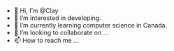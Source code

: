 - 👋 Hi, I’m @Clay
- 👀 I’m interested in developing.
- 🌱 I’m currently learning computer science in Canada.
- 💞️ I’m looking to collaborate on ...
- 📫 How to reach me ...

<!---
ChineseWarWolfIII/ChineseWarWolfIII is a ✨ special ✨ repository because its `README.md` (this file) appears on your GitHub profile.
You can click the Preview link to take a look at your changes.
--->
